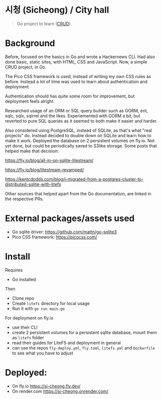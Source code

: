 # 시청 (Sicheong) / City hall
> Go project to learn ([CRUD](https://en.wikipedia.org/wiki/Create,_read,_update_and_delete)).

# Background
Before, focused on the basics in Go and wrote a Hackernews CLI.
Had also done basic, static sites, with HTML, CSS and JavaScript.
Now, a simple CRUD project, in Go.

The Pico CSS framework is used, instead of writing my own CSS rules as before.
Instead a lot of time was used to learn about authentication and deployment.

Authentication should has quite some room for improvement, but deployment feels alright.

Researched usage of an ORM or SQL query builder such as GORM, ent, sqlc, sqlx, sqirrel and the likes.
Experiemented with GORM a bit, but reverted to pure SQL queries as it seemed to both make it easier and harder.

Also considered using PostgreSQL, instead of SQLite, as that's what "real projects" do. Instead decided to double down on SQLite and learn how to make it work.
Deployed the database on 2 persistent volumes on fly.io. Not yet done, but could be periodically saved to S3like storage.
Some posts that helped make that decision:

https://fly.io/blog/all-in-on-sqlite-litestream/

https://fly.io/blog/litestream-revamped/

https://kentcdodds.com/blog/i-migrated-from-a-postgres-cluster-to-distributed-sqlite-with-litefs

Other sources that helped apart from the Go documentation, are linked in the respective PRs.

# External packages/assets used
- Go sqlite driver: https://github.com/mattn/go-sqlite3
- Pico CSS framework: https://picocss.com/

# Install
Requires
  - Go installed

Then
- Clone repo
- Create `litefs` directory for local usage
- Run it with `go run main.go`

For deployment on fly.io
- use their CLI
- create 2 persistent volumes for a persistent sqlite database, mount them as `litefs` folder
- read their guides for LiteFS and deployment in general
- can use the repos `fly-deploy.yml`, `fly.toml`, `litefs.yml` and `Dockerfile` to see what you have to adjust

# Deployed:
- On fly.io
https://si-cheong.fly.dev/
- On render.com
https://si-cheong.onrender.com/
